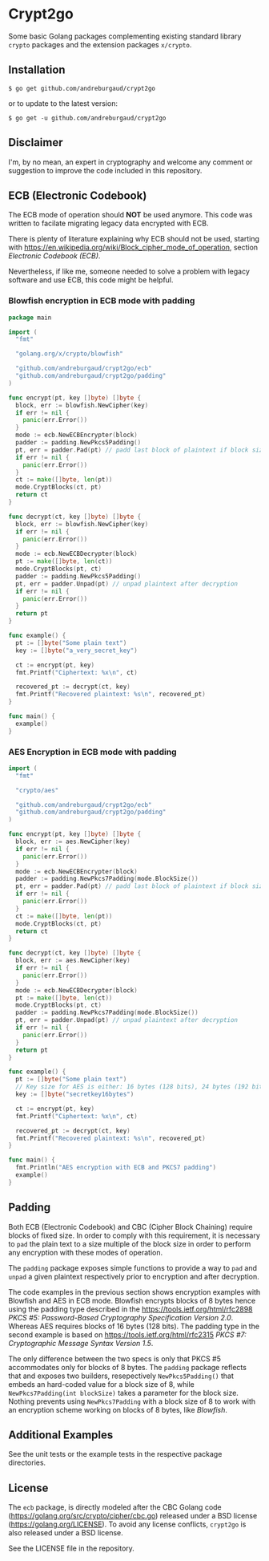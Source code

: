 # Crypt2go

Some basic Golang packages complementing existing standard library `crypto` packages and the extension packages `x/crypto`.

## Installation

```
$ go get github.com/andreburgaud/crypt2go
```

or to update to the latest version:

```
$ go get -u github.com/andreburgaud/crypt2go
```

## Disclaimer

I'm, by no mean, an expert in cryptography and welcome any comment or suggestion to improve the code included in this repository.

## ECB (Electronic Codebook)

The ECB mode of operation should **NOT** be used anymore. This code was written to facilate migrating legacy data encrypted with ECB.

There is plenty of literature explaining why ECB should not be used, starting with https://en.wikipedia.org/wiki/Block_cipher_mode_of_operation, section *Electronic Codebook (ECB)*.

Nevertheless, if like me, someone needed to solve a problem with legacy software and use ECB, this code might be helpful.

### Blowfish encryption in ECB mode with padding

```go
package main

import (
  "fmt"

  "golang.org/x/crypto/blowfish"

  "github.com/andreburgaud/crypt2go/ecb"
  "github.com/andreburgaud/crypt2go/padding"
)

func encrypt(pt, key []byte) []byte {
  block, err := blowfish.NewCipher(key)
  if err != nil {
    panic(err.Error())
  }
  mode := ecb.NewECBEncrypter(block)
  padder := padding.NewPkcs5Padding()
  pt, err = padder.Pad(pt) // padd last block of plaintext if block size less than block cipher size
  if err != nil {
    panic(err.Error())
  }
  ct := make([]byte, len(pt))
  mode.CryptBlocks(ct, pt)
  return ct
}

func decrypt(ct, key []byte) []byte {
  block, err := blowfish.NewCipher(key)
  if err != nil {
    panic(err.Error())
  }
  mode := ecb.NewECBDecrypter(block)
  pt := make([]byte, len(ct))
  mode.CryptBlocks(pt, ct)
  padder := padding.NewPkcs5Padding()
  pt, err = padder.Unpad(pt) // unpad plaintext after decryption
  if err != nil {
    panic(err.Error())
  }
  return pt
}

func example() {
  pt := []byte("Some plain text")
  key := []byte("a_very_secret_key")

  ct := encrypt(pt, key)
  fmt.Printf("Ciphertext: %x\n", ct)

  recovered_pt := decrypt(ct, key)
  fmt.Printf("Recovered plaintext: %s\n", recovered_pt)
}

func main() {
  example()
}
```

### AES Encryption in ECB mode with padding

```go
import (
  "fmt"

  "crypto/aes"

  "github.com/andreburgaud/crypt2go/ecb"
  "github.com/andreburgaud/crypt2go/padding"
)

func encrypt(pt, key []byte) []byte {
  block, err := aes.NewCipher(key)
  if err != nil {
    panic(err.Error())
  }
  mode := ecb.NewECBEncrypter(block)
  padder := padding.NewPkcs7Padding(mode.BlockSize())
  pt, err = padder.Pad(pt) // padd last block of plaintext if block size less than block cipher size
  if err != nil {
    panic(err.Error())
  }
  ct := make([]byte, len(pt))
  mode.CryptBlocks(ct, pt)
  return ct
}

func decrypt(ct, key []byte) []byte {
  block, err := aes.NewCipher(key)
  if err != nil {
    panic(err.Error())
  }
  mode := ecb.NewECBDecrypter(block)
  pt := make([]byte, len(ct))
  mode.CryptBlocks(pt, ct)
  padder := padding.NewPkcs7Padding(mode.BlockSize())
  pt, err = padder.Unpad(pt) // unpad plaintext after decryption
  if err != nil {
    panic(err.Error())
  }
  return pt
}

func example() {
  pt := []byte("Some plain text")
  // Key size for AES is either: 16 bytes (128 bits), 24 bytes (192 bits) or 32 bytes (256 bits)
  key := []byte("secretkey16bytes")

  ct := encrypt(pt, key)
  fmt.Printf("Ciphertext: %x\n", ct)

  recovered_pt := decrypt(ct, key)
  fmt.Printf("Recovered plaintext: %s\n", recovered_pt)
}

func main() {
  fmt.Println("AES encryption with ECB and PKCS7 padding")
  example()
}
```

## Padding

Both ECB (Electronic Codebook) and CBC (Cipher Block Chaining) require blocks of fixed size. In order to comply with this requirement, it is necessary to `pad` the plain text to a size multiple of the block size in order to perform any encryption with these modes of operation.

The `padding` package exposes simple functions to provide a way to `pad` and `unpad` a given plaintext respectively prior to encryption and after decryption.

The code examples in the previous section shows encryption examples with Blowfish and AES in ECB mode. Blowfish encrypts blocks of 8 bytes hence using the padding type described in the https://tools.ietf.org/html/rfc2898 *PKCS #5: Password-Based Cryptography Specification Version 2.0*. Whereas AES requires blocks of 16 bytes (128 bits). The padding type in the second example is based on https://tools.ietf.org/html/rfc2315 *PKCS #7: Cryptographic Message Syntax Version 1.5*.

The only difference between the two specs is only that PKCS #5 accommodates only for blocks of 8 bytes. The `padding` package reflects that and exposes two builders, resepectively `NewPkcs5Padding()` that embeds an hard-coded value for a block size of 8, while `NewPkcs7Padding(int blockSize)` takes a parameter for the block size. Nothing prevents using `NewPkcs7Padding` with a block size of 8 to work with an encryption scheme working on blocks of 8 bytes, like *Blowfish*.

## Additional Examples

See the unit tests or the example tests in the respective package directories.

## License

The `ecb` package, is directly modeled after the CBC Golang code (https://golang.org/src/crypto/cipher/cbc.go) released under a BSD license (https://golang.org/LICENSE). To avoid any license conflicts, `crypt2go` is also released under a BSD license. 

See the LICENSE file in the repository.



